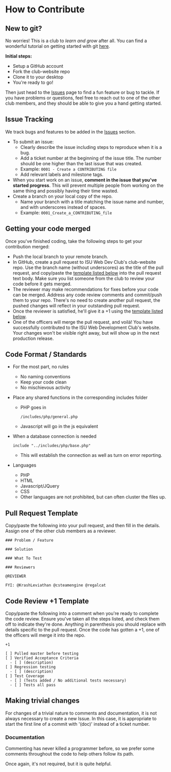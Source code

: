 # How to Contribute


## New to git?

No worries! This is a club to *learn and grow* after all. You can find a wonderful tutorial on getting started with git [here](https://github.com/GSoft-SharePoint/Dynamite/wiki/Getting-started-with-SourceTree,-Git-and-git-flow).

**Initial steps:**

- Setup a GitHub account
- Fork the club-website repo
- Clone it to your desktop
- You're ready to go!

Then just head to the [Issues](https://github.com/ISU-WebDevClub/club-website/issues) page to find a fun feature or bug to tackle. If you have problems or questions, feel free to reach out to one of the other club members, and they should be able to give you a hand getting started.

## Issue Tracking

We track bugs and features to be added in the [Issues](https://github.com/ISU-WebDevClub/club-website/issues) section.

- To submit an issue:
    - Clearly describe the issue including steps to reproduce when it is a bug.
    - Add a ticket number at the beginning of the issue title. The number should be one higher than the last issue that was created.
    - Example: `0001 - Create a CONTRIBUTING file`
    - Add relevant labels and milestone tags.
- When you start work on an issue, **comment in the issue that you've started progress**. This will prevent multiple people from working on the same thing and possibly having their time wasted.
- Create a branch on your local copy of the repo.
    - Name your branch with a title matching the issue name and number, and with underscores instead of spaces.
    - Example: `0001_Create_a_CONTRIBUTING_file`

## Getting your code merged

Once you've finished coding, take the following steps to get your contribution merged:

- Push the local branch to your remote branch.
- In GitHub, create a pull request to ISU Web Dev Club's club-website repo. Use the branch name (without underscores) as the title of the pull request, and copy/paste the [template listed below](#pull-request-template) into the pull request text body. Make sure you list someone from the club to review your code before it gets merged.
- The reviewer may make recommendations for fixes before your code can be merged. Address any code review comments and commit/push them to your repo. There's no need to create another pull request, the pushed changes will reflect in your outstanding pull request.
- Once the reviewer is satisfied, he'll give it a +1 using the [template listed below](#code-review-1-template).
- One of the officers will merge the pull request, and voilá! You have successfully contributed to the ISU Web Development Club's website. Your changes won't be visible right away, but will show up in the next production release.

## Code Format / Standards

- For the most part, no rules
    - No naming conventions
    - Keep your code clean
    - No mischievous activity
- Place any shared functions in the corresponding includes folder
    - PHP goes in 
       ```
       /includes/php/general.php
       ```
    - Javascript will go in the js equivalent
    
- When a database connection is needed
    ```
    include "../includes/php/base.php"
    ```
    - This will establish the connection as well as turn on error reporting.

- Languages
    - PHP
    - HTML
    - Javascript/JQuery
    - CSS
    - Other languages are not prohibited, but can often cluster the files up.

## Pull Request Template

Copy/paste the following into your pull request, and then fill in the details. Assign one of the other club members as a reviewer.

```
### Problem / Feature

### Solution

### What To Test

### Reviewers

@REVIEWER

FYI: @KrashLeviathan @csteamengine @regalcat

```

## Code Review +1 Template

Copy/paste the following into a comment when you're ready to complete the code review. Ensure you've taken all the steps listed, and check them off to indicate they're done. Anything in parenthesis you should replace with details specific to the pull request. Once the code has gotten a +1, one of the officers will merge it into the repo.

```
+1

[ ] Pulled master before testing
[ ] Verified Acceptance Criteria
  - [ ] (description)
[ ] Regression testing
  - [ ] (description)
[ ] Test Coverage
  - [ ] (Tests added / No additional tests necessary)
  - [ ] Tests all pass
```

## Making trivial changes

For changes of a trivial nature to comments and documentation, it is not always necessary to create a new Issue. In this case, it is appropriate to start the first line of a commit with '(doc)' instead of a ticket number.

### Documentation

Commenting has never killed a programmer before, so we prefer some comments throughout the code to help others follow its path.

Once again, it's not required, but it is quite helpful.

